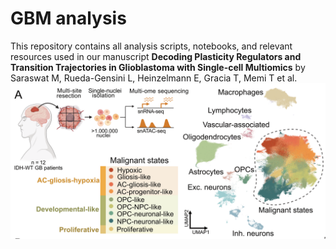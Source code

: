 # GBM analysis
This repository contains all analysis scripts, notebooks, and relevant resources used in our manuscript **Decoding Plasticity Regulators and Transition Trajectories in Glioblastoma with Single-cell Multiomics** by Saraswat M, Rueda-Gensini L, Heinzelmann E, Gracia T, Memi T et al.
![Welcome Image](dataset.png)
